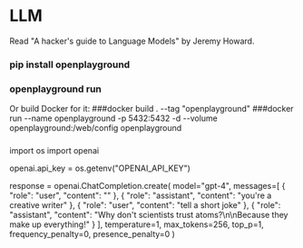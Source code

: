# LLM
Read "A hacker's guide to Language Models" by Jeremy Howard.

### pip install openplayground
### openplayground run

Or build Docker for it:
###docker build . --tag "openplayground"
###docker run --name openplayground -p 5432:5432 -d --volume openplayground:/web/config openplayground
### 

import os
import openai

openai.api_key = os.getenv("OPENAI_API_KEY")

response = openai.ChatCompletion.create(
  model="gpt-4",
  messages=[
    {
      "role": "user",
      "content": ""
    },
    {
      "role": "assistant",
      "content": "you're a creative writer"
    },
    {
      "role": "user",
      "content": "tell a short joke"
    },
    {
      "role": "assistant",
      "content": "Why don't scientists trust atoms?\n\nBecause they make up everything!"
    }
  ],
  temperature=1,
  max_tokens=256,
  top_p=1,
  frequency_penalty=0,
  presence_penalty=0
)
